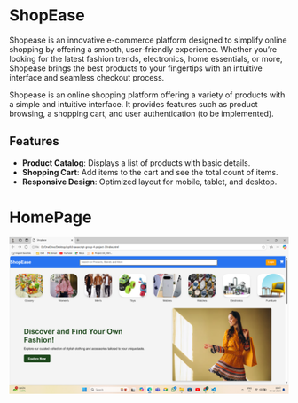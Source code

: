 # ShopEase




Shopease is an innovative e-commerce platform designed to simplify online shopping by offering a smooth, user-friendly experience. Whether you’re looking for the latest fashion trends, electronics, home essentials, or more, Shopease brings the best products to your fingertips with an intuitive interface and seamless checkout process.


Shopease is an online shopping platform offering a variety of products with a simple and intuitive interface. It provides features such as product browsing, a shopping cart, and user authentication (to be implemented).

## Features

- **Product Catalog**: Displays a list of products with basic details.
- **Shopping Cart**: Add items to the cart and see the total count of items.
- **Responsive Design**: Optimized layout for mobile, tablet, and desktop.

# HomePage
![ShopEase Homepage](./images/home-page/home.png)




